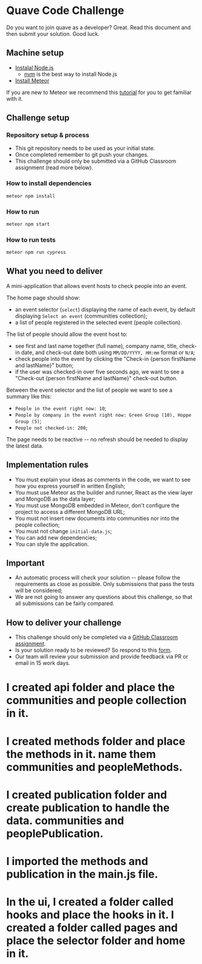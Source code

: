 # Quave Code Challenge

Do you want to join quave as a developer? Great. Read this document and then submit your solution. Good luck.

## Machine setup

- [Instalal Node.js](https://nodejs.org/en/download/)
  - [nvm](https://github.com/nvm-sh/nvm#installing-and-updating) is the best way to install Node.js
- [Install Meteor](https://www.meteor.com/developers/install)

If you are new to Meteor we recommend this [tutorial](https://react-tutorial.meteor.com) for you to get familiar with it.

## Challenge setup

### Repository setup & process

- This git repository needs to be used as your initial state.
- Once completed remember to git push your changes.
- This challenge should only be submitted via a GitHub Classroom assignment (read more below).

### How to install dependencies

```bash
meteor npm install
```

### How to run

```bash
meteor npm start
```

### How to run tests

```bash
meteor npm run cypress
```

## What you need to deliver

A mini-application that allows event hosts to check people into an event.

The home page should show:

- an event selector (`select`) displaying the name of each event, by default displaying `Select an event` (communities collection);
- a list of people registered in the selected event (people collection).

The list of people should allow the event host to:

- see first and last name together (full name), company name, title, check-in date, and check-out date both using `MM/DD/YYYY, HH:mm` format or `N/A`;
- check people into the event by clicking the "Check-in {person firstName and lastName}" button;
- if the user was checked-in over five seconds ago, we want to see a "Check-out {person firstName and lastName}" check-out button.

Between the event selector and the list of people we want to see a summary like this:

- `People in the event right now: 10`;
- `People by company in the event right now: Green Group (10), Hoppe Group (5)`;
- `People not checked-in: 200`;

The page needs to be reactive -- no refresh should be needed to display the latest data.

## Implementation rules

- You must explain your ideas as comments in the code, we want to see how you express yourself in written English;
- You must use Meteor as the builder and runner, React as the view layer and MongoDB as the data layer;
- You must use MongoDB embedded in Meteor, don't configure the project to access a different MongoDB URL;
- You must not insert new documents into communities nor into the people collection;
- You must not change `initial-data.js`;
- You can add new dependencies;
- You can style the application.

## Important

- An automatic process will check your solution -- please follow the requirements as close as possible. Only submissions that pass the tests will be considered;
- We are not going to answer any questions about this challenge, so that all submissions can be fairly compared.

## How to deliver your challenge

- This challenge should only be completed via a [GitHub Classroom assignment](https://classroom.github.com/a/fpmQzyyk).
- Is your solution ready to be reviewed? So respond to this [form](https://forms.gle/aJAQMzdJ3Wm48gbU9).
- Our team will review your submission and provide feedback via PR or email in 15 work days.

# I created api folder and place the communities and people collection in it.
 # I created methods folder and place the methods in it. name them communities and peopleMethods.
 # I created publication folder and create publication to handle the data. communities and peoplePublication.
 # I imported the methods and publication in the main.js file.
  # In the ui, I created a folder called hooks and place the hooks in it. I created a folder called pages and place the selector folder and home in it.
